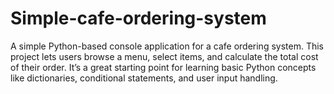 # Simple-cafe-ordering-system
A simple Python-based console application for a cafe ordering system. This project lets users browse a menu, select items, and calculate the total cost of their order. It’s a great starting point for learning basic Python concepts like dictionaries, conditional statements, and user input handling.
